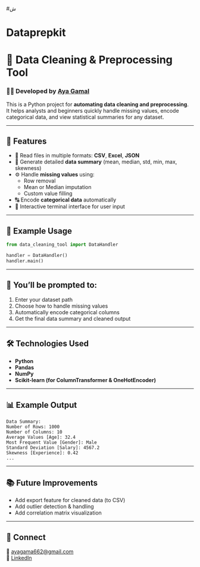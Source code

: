 #ش
# Dataprepkit
# 🧹 Data Cleaning & Preprocessing Tool
### 👩‍💻 Developed by [Aya Gamal](https://linkedin.com/in/aya-gamal-senara)

This is a Python project for **automating data cleaning and preprocessing**.  
It helps analysts and beginners quickly handle missing values, encode categorical data, and view statistical summaries for any dataset.

---

## 🚀 Features
- 📂 Read files in multiple formats: **CSV**, **Excel**, **JSON**
- 🧮 Generate detailed **data summary** (mean, median, std, min, max, skewness)
- ⚙️ Handle **missing values** using:
  - Row removal  
  - Mean or Median imputation  
  - Custom value filling  
- 🔠 Encode **categorical data** automatically
- 💬 Interactive terminal interface for user input

---

## 🧩 Example Usage
```python
from data_cleaning_tool import DataHandler

handler = DataHandler()
handler.main()
```

---

## 💬 You’ll be prompted to:
1. Enter your dataset path  
2. Choose how to handle missing values  
3. Automatically encode categorical columns  
4. Get the final data summary and cleaned output  

---

## 🛠️ Technologies Used
- **Python**
- **Pandas**
- **NumPy**
- **Scikit-learn (for ColumnTransformer & OneHotEncoder)**

---

## 📊 Example Output
```
Data Summary:
Number of Rows: 1000
Number of Columns: 10
Average Values [Age]: 32.4
Most Frequent Value [Gender]: Male
Standard Deviation [Salary]: 4567.2
Skewness [Experience]: 0.42
...
```

---

## 📚 Future Improvements
- Add export feature for cleaned data (to CSV)
- Add outlier detection & handling
- Add correlation matrix visualization

---

## 🔗 Connect
📧 [ayagama662@gmail.com](mailto:ayagama662@gmail.com)  
🔗 [LinkedIn](https://linkedin.com/in/aya-gamal-senara)


